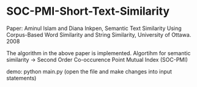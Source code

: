 # SOC-PMI-Short-Text-Similarity

Paper: Aminul Islam and Diana Inkpen, Semantic Text Similarity Using Corpus-Based Word Similarity and String Similarity, University of Ottawa. 2008

The algorithm in the above paper is implemented.
Algortihm for semantic similarity -> Second Order Co-occurence Point Mutual Index (SOC-PMI)

demo:
python main.py (open the file and make changes into input statements)
